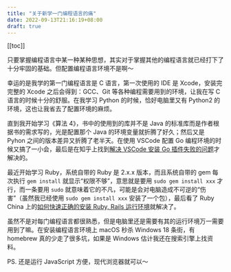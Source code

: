```yaml
---
title: "关于新学一门编程语言的痛"
date: 2022-09-13T21:16:19+08:00
draft: true
---
```


[[toc]]



只要掌握编程语言中某一种某种思想，其实对于掌握其他的编程语言就已经打下了十分牢固的基础。但配置编程语言环境不是啊～

幸运的是我学的第一门编程语言是 C 语言，第一次使用的 IDE 是 Xcode，安装完完整的 Xcode 之后会得到：GCC、Git 等各种编程需要用到的环境，让我在写 C 语言的时候十分的舒服。在我学习 Python 的时候，恰好电脑里又有 Python2 的环境，这也让我省去了配置环境的麻烦。

直到我开始学习《算法 4》，书中的使用到的库并不是 Java 的标准库而是作者根据书的需求写的，光是配置那个 Java 的环境变量就折腾了好久；然后又是 Pyhon 之间的版本差异又折腾了老半天。在使用 VSCode 配置 Go 编程环境的时候又搞了一小会，最后是在知乎上找到[解决 VSCode 安装 Go 插件失败的问题](https://zhuanlan.zhihu.com/p/387853200)才解决的。

最近开始学习 Ruby，系统自带的 Ruby 是 2.x.x 版本，而且系统自带的 gem 每次执行 `gem install` 就显示“权限不够”，意思就是要用 `sudo gem install xxx` 才行，而一条要用 `sudo` 就意味着它的不凡，可能是会对电脑造成不可逆的“伤害”（虽然我已经使用 `sudo gem install xxx` 安装了一个包），最后看了 Ruby China 上的[如何快速正确的安装 Ruby, Rails 运行环境](https://ruby-china.org/wiki/install_ruby_guide)就解决了。

虽然不是对每门编程语言都很熟悉，但是电脑里还是需要有其的运行环境万一需要用到了嘛。在安装编程语言环境上 macOS 秒杀 Windows 18 条街，有 homebrew 真的少走了很多坑，如果是 Windows 估计我还在搜索引擎上找资料。



PS. 还是运行 JavaScript 方便，现代浏览器就可以～
